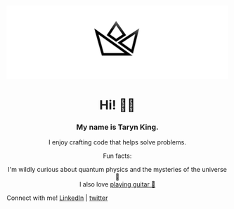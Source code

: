 ![Social icon for TKing](https://github.com/TK1ng/TK1ng/blob/master/assets/crown--illuminated.svg)
<h1 align="center"> Hi! 👋🏾 </h1>
<h3 align="center"> My name is Taryn King.</h3>
<p align="center">
I enjoy crafting code that helps solve problems.
</p>
<p align="center">Fun facts:</p>
<p align="center">
 I'm wildly curious about quantum physics and the mysteries of the universe 🌌 <br>
 I also love <a href="https://www.instagram.com/kingtheguitarist/" target="_blank">playing guitar 🎸 </a>
</p>

Connect with me!
[LinkedIn](https://www.linkedin.com/in/taryn-king) | [twitter](https://www.twitter.com/iimkiing)

<!-- [![Taryn's GitHub stats](https://github-readme-stats.vercel.app/api?username=Tk1ng)](https://github.com/tk1ng/github-readme-stats)- -->
